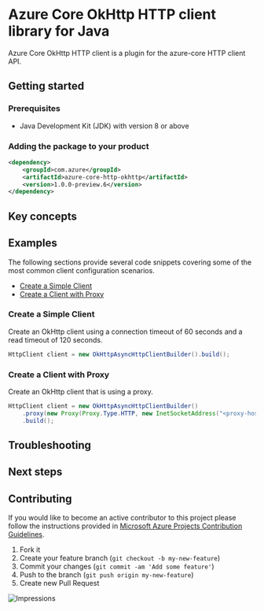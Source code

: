 # Azure Core OkHttp HTTP client library for Java

Azure Core OkHttp HTTP client is a plugin for the azure-core HTTP client API. 

## Getting started

### Prerequisites

- Java Development Kit (JDK) with version 8 or above

### Adding the package to your product

[//]: # ({x-version-update-start;com.azure:azure-core-http-okhttp;current})
```xml
<dependency>
    <groupId>com.azure</groupId>
    <artifactId>azure-core-http-okhttp</artifactId>
    <version>1.0.0-preview.6</version>
</dependency>
```
[//]: # ({x-version-update-end})

## Key concepts

## Examples

The following sections provide several code snippets covering some of the most common client configuration scenarios.

- [Create a Simple Client](#create-a-simple-client)
- [Create a Client with Proxy](#create-a-client-with-proxy)

### Create a Simple Client

Create an OkHttp client using a connection timeout of 60 seconds and a read timeout of 120 seconds.

```java
HttpClient client = new OkHttpAsyncHttpClientBuilder().build();
```

### Create a Client with Proxy

Create an OkHttp client that is using a proxy.

```java
HttpClient client = new OkHttpAsyncHttpClientBuilder()
    .proxy(new Proxy(Proxy.Type.HTTP, new InetSocketAddress("<proxy-host>", 8888)))
    .build();
```

## Troubleshooting

## Next steps

## Contributing

If you would like to become an active contributor to this project please follow the instructions provided in [Microsoft
Azure Projects Contribution Guidelines](http://azure.github.io/guidelines.html).

1. Fork it
1. Create your feature branch (`git checkout -b my-new-feature`)
1. Commit your changes (`git commit -am 'Add some feature'`)
1. Push to the branch (`git push origin my-new-feature`)
1. Create new Pull Request

![Impressions](https://azure-sdk-impressions.azurewebsites.net/api/impressions/azure-sdk-for-java/sdk/core/azure-core-http-okhttp/README.png)
